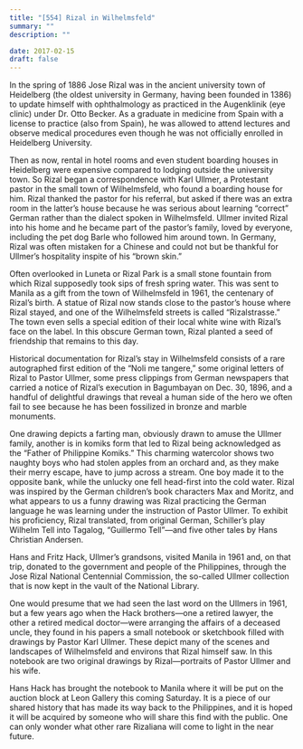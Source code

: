 ```yaml
---
title: "[554] Rizal in Wilhelmsfeld"
summary: ""
description: ""

date: 2017-02-15
draft: false
---
```


In the spring of 1886 Jose Rizal was in the ancient university town of Heidelberg (the oldest university in Germany, having been founded in 1386) to update himself with ophthalmology as practiced in the Augenklinik (eye clinic) under Dr. Otto Becker. As a graduate in medicine from Spain with a license to practice (also from Spain), he was allowed to attend lectures and observe medical procedures even though he was not officially enrolled in Heidelberg University.

Then as now, rental in hotel rooms and even student boarding houses in Heidelberg were expensive compared to lodging outside the university town. So Rizal began a correspondence with Karl Ullmer, a Protestant pastor in the small town of Wilhelmsfeld, who found a boarding house for him. Rizal thanked the pastor for his referral, but asked if there was an extra room in the latter’s house because he was serious about learning “correct” German rather than the dialect spoken in Wilhelmsfeld. Ullmer invited Rizal into his home and he became part of the pastor’s family, loved by everyone, including the pet dog Barle who followed him around town. In Germany, Rizal was often mistaken for a Chinese and could not but be thankful for Ullmer’s hospitality inspite of his “brown skin.”

Often overlooked in Luneta or Rizal Park is a small stone fountain from which Rizal supposedly took sips of fresh spring water. This was sent to Manila as a gift from the town of Wilhelmsfeld in 1961, the centenary of Rizal’s birth. A statue of Rizal now stands close to the pastor’s house where Rizal stayed, and one of the Wilhelmsfeld streets is called “Rizalstrasse.” The town even sells a special edition of their local white wine with Rizal’s face on the label. In this obscure German town, Rizal planted a seed of friendship that remains to this day.

Historical documentation for Rizal’s stay in Wilhelmsfeld consists of a rare autographed first edition of the “Noli me tangere,” some original letters of Rizal to Pastor Ullmer, some press clippings from German newspapers that carried a notice of Rizal’s execution in Bagumbayan on Dec. 30, 1896, and a handful of delightful drawings that reveal a human side of the hero we often fail to see because he has been fossilized in bronze and marble monuments.

One drawing depicts a farting man, obviously drawn to amuse the Ullmer family, another is in komiks form that led to Rizal being acknowledged as the “Father of Philippine Komiks.” This charming watercolor shows two naughty boys who had stolen apples from an orchard and, as they make their merry escape, have to jump across a stream. One boy made it to the opposite bank, while the unlucky one fell head-first into the cold water. Rizal was inspired by the German children’s book characters Max and Moritz, and what appears to us a funny drawing was Rizal practicing the German language he was learning under the instruction of Pastor Ullmer. To exhibit his proficiency, Rizal translated, from original German, Schiller’s play Wilhelm Tell into Tagalog, “Guillermo Tell”—and five other tales by Hans Christian Andersen.

Hans and Fritz Hack, Ullmer’s grandsons, visited Manila in 1961 and, on that trip, donated to the government and people of the Philippines, through the Jose Rizal National Centennial Commission, the so-called Ullmer collection that is now kept in the vault of the National Library.

One would presume that we had seen the last word on the Ullmers in 1961, but a few years ago when the Hack brothers—one a retired lawyer, the other a retired medical doctor—were arranging the affairs of a deceased uncle, they found in his papers a small notebook or sketchbook filled with drawings by Pastor Karl Ullmer. These depict many of the scenes and landscapes of Wilhelmsfeld and environs that Rizal himself saw. In this notebook are two original drawings by Rizal—portraits of Pastor Ullmer and his wife.

Hans Hack has brought the notebook to Manila where it will be put on the auction block at Leon Gallery this coming Saturday. It is a piece of our shared history that has made its way back to the Philippines, and it is hoped it will be acquired by someone who will share this find with the public. One can only wonder what other rare Rizaliana will come to light in the near future.

